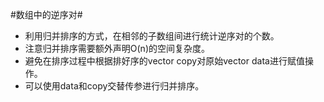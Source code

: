 #数组中的逆序对#

*   利用归并排序的方式，在相邻的子数组间进行统计逆序对的个数。
*   注意归并排序需要额外声明O(n)的空间复杂度。
*   避免在排序过程中根据排好序的vector copy对原始vector data进行赋值操作。
*   可以使用data和copy交替传参进行归并排序。